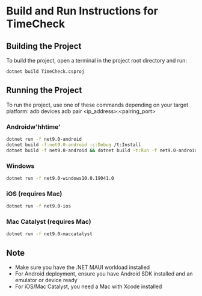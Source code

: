 # Build and Run Instructions for TimeCheck
## Building the Project

To build the project, open a terminal in the project root directory and run:

```bash
dotnet build TimeCheck.csproj
```

## Running the Project

To run the project, use one of these commands depending on your target platform:
adb devices
adb pair <ip_address>:<pairing_port>

### Androidw'hhtime'
```bash
dotnet run -f net9.0-android
dotnet build -f:net9.0-android -c:Debug /t:Install
dotnet build -f net9.0-android && dotnet build -t:Run -f net9.0-android
```

### Windows
```bash
dotnet run -f net9.0-windows10.0.19041.0
```

### iOS (requires Mac)
```bash
dotnet run -f net9.0-ios
```

### Mac Catalyst (requires Mac)
```bash
dotnet run -f net9.0-maccatalyst
```

## Note
- Make sure you have the .NET MAUI workload installed
- For Android deployment, ensure you have Android SDK installed and an emulator or device ready
- For iOS/Mac Catalyst, you need a Mac with Xcode installed